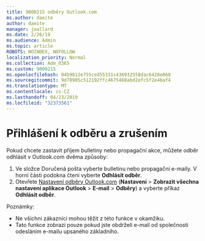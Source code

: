 ```yaml
---
title: 9000215 odběry Outlook.com
ms.author: daeite
author: daeite
manager: joallard
ms.date: 2/26/19
ms.audience: Admin
ms.topic: article
ROBOTS: NOINDEX, NOFOLLOW
localization_priority: Normal
ms.collection: Adm_O365
ms.custom: 9000215
ms.openlocfilehash: 04b9812e755ced55331c436932558dac6420e060
ms.sourcegitcommit: 9d78905c512192ffc4675468abd2efc5f2e4baf4
ms.translationtype: MT
ms.contentlocale: cs-CZ
ms.lasthandoff: 04/23/2019
ms.locfileid: "32373561"
---
```

# <a name="subscriptions-and-unsubscribing"></a>Přihlášení k odběru a zrušením

Pokud chcete zastavit příjem bulletiny nebo propagační akce, můžete odběr odhlásit v Outlook.com dvěma způsoby:

1. Ve složce Doručená pošta vyberte bulletinu nebo propagační e-maily. V horní části podokna čtení vyberte **Odhlásit odběr**.
2. Otevřete [Nastavení odběry Outlook.com](https://outlook.live.com/mail/options/mail/brandsSubscriptions) (**Nastavení** > **Zobrazit všechna nastavení aplikace Outlook** > **E-mail** > **Odběry**) a vyberte příkaz **Odhlásit odběr**.

Poznámky:

- Ne všichni zákazníci mohou těžit z této funkce v okamžiku.
- Tato funkce zobrazí pouze pokud jste obdrželi e-mail od společnosti odesláním e-mailu upsaného základního.